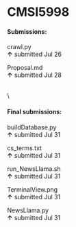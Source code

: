 # CMSI5998

#### Submissions:   
crawl.py  
**↑**   submitted Jul 26   
    
Proposal.md    
**↑**   submitted Jul 28
    
\
\
    
#### Final submissions:   
buildDatabase.py    
**↑**   submitted Jul 31    
    
cs_terms.txt    
**↑**   submitted Jul 31   
     
run_NewsLlama.sh    
**↑**   submitted Jul 31   
     
TerminalView.png   
**↑**   submitted Jul 31   

NewsLlama.py    
**↑**   submitted Jul 31   
 
